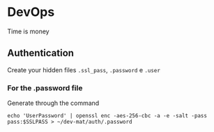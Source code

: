 # DevOps

Time is money

## Authentication

Create your hidden files `.ssl_pass`, `.password` e `.user`

### For the .password file

Generate through the command

```
echo 'UserPassword' | openssl enc -aes-256-cbc -a -e -salt -pass pass:$SSLPASS > ~/dev-mat/auth/.password
```